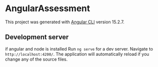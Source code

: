 # AngularAssessment

This project was generated with [Angular CLI](https://github.com/angular/angular-cli) version 15.2.7.

## Development server
if angular and node is installed
Run `ng serve` for a dev server. Navigate to `http://localhost:4200/`. The application will automatically reload if you change any of the source files.
